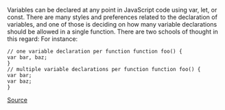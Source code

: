 Variables can be declared at any point in JavaScript code using var, let, or const. There are many styles and preferences related to the declaration of variables, and one of those is deciding on how many variable declarations should be allowed in a single function.
There are two schools of thought in this regard:
For instance:

```
// one variable declaration per function function foo() {
var bar, baz;
}
// multiple variable declarations per function function foo() {
var bar;
var baz;
}

```

[Source](http://eslint.org/docs/rules/one-var)
